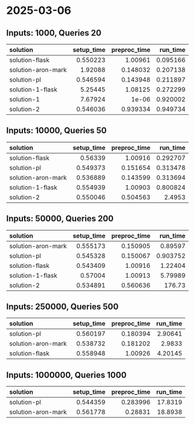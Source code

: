 # 2025-03-06

## Inputs: 1000, Queries 20

| solution           |   setup_time |   preproc_time |   run_time |
|:-------------------|-------------:|---------------:|-----------:|
| solution-flask     |     0.550223 |       1.00961  |   0.095166 |
| solution-aron-mark |     1.92088  |       0.148032 |   0.207138 |
| solution-pl        |     0.546594 |       0.143948 |   0.211897 |
| solution-1-flask   |     5.25445  |       1.08125  |   0.272299 |
| solution-1         |     7.67924  |       1e-06    |   0.920002 |
| solution-2         |     0.546036 |       0.939334 |   0.949734 |

## Inputs: 10000, Queries 50

| solution           |   setup_time |   preproc_time |   run_time |
|:-------------------|-------------:|---------------:|-----------:|
| solution-flask     |     0.56339  |       1.00916  |   0.292707 |
| solution-pl        |     0.549373 |       0.151654 |   0.313478 |
| solution-aron-mark |     0.536889 |       0.143599 |   0.313694 |
| solution-1-flask   |     0.554939 |       1.00903  |   0.800824 |
| solution-2         |     0.550046 |       0.504563 |   2.4953   |

## Inputs: 50000, Queries 200

| solution           |   setup_time |   preproc_time |   run_time |
|:-------------------|-------------:|---------------:|-----------:|
| solution-aron-mark |     0.555173 |       0.150905 |   0.89597  |
| solution-pl        |     0.545328 |       0.150067 |   0.903752 |
| solution-flask     |     0.543409 |       1.00916  |   1.22404  |
| solution-1-flask   |     0.57004  |       1.00913  |   5.79989  |
| solution-2         |     0.534891 |       0.560636 | 176.73     |

## Inputs: 250000, Queries 500

| solution           |   setup_time |   preproc_time |   run_time |
|:-------------------|-------------:|---------------:|-----------:|
| solution-pl        |     0.560197 |       0.180394 |    2.90641 |
| solution-aron-mark |     0.538732 |       0.181202 |    2.9833  |
| solution-flask     |     0.558948 |       1.00926  |    4.20145 |

## Inputs: 1000000, Queries 1000

| solution           |   setup_time |   preproc_time |   run_time |
|:-------------------|-------------:|---------------:|-----------:|
| solution-pl        |     0.544359 |       0.283996 |    17.8319 |
| solution-aron-mark |     0.561778 |       0.28831  |    18.8938 |
